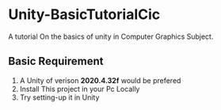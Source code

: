 # Unity-BasicTutorialCic

A tutorial On the basics of unity in Computer Graphics Subject.

## Basic Requirement
1. A Unity of verison **2020.4.32f** would be prefered
2. Install This project in your Pc Locally
3. Try setting-up it in Unity

